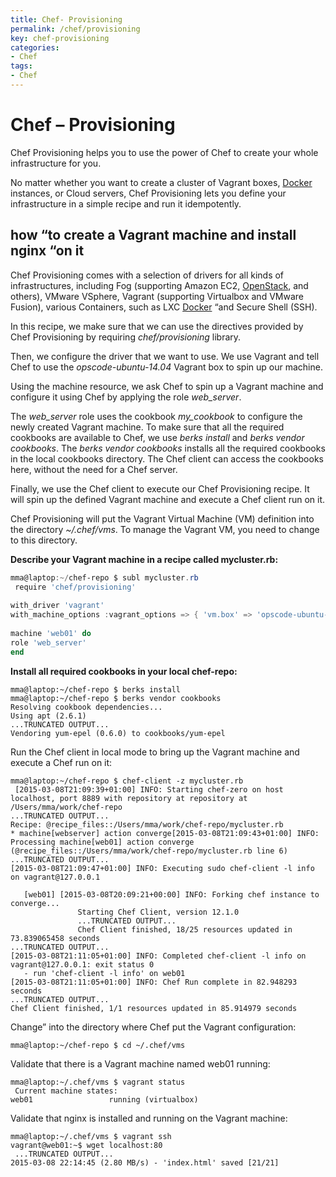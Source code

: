 ```yaml
---
title: Chef- Provisioning
permalink: /chef/provisioning
key: chef-provisioning
categories:
- Chef
tags:
- Chef
---
```



Chef – Provisioning
===================

Chef Provisioning helps you to use the power of Chef to create your whole
infrastructure for you.

No matter whether you want to create a cluster of Vagrant
boxes, [Docker](https://subscription.packtpub.com/tech/docker) instances, or
Cloud servers, Chef Provisioning lets you define your infrastructure in a simple
recipe and run it idempotently.

how “to create a Vagrant machine and install nginx “on it
---------------------------------------------------------

Chef Provisioning comes with a selection of drivers for all kinds of
infrastructures, including Fog (supporting Amazon
EC2, [OpenStack](https://subscription.packtpub.com/search?released=Available&tool=OpenStack),
and others), VMware VSphere, Vagrant (supporting Virtualbox and VMware Fusion),
various Containers, such as
LXC [Docker](https://subscription.packtpub.com/tech/docker) “and Secure Shell
(SSH).

In this recipe, we make sure that we can use the directives provided by Chef
Provisioning by requiring *chef/provisioning* library.

Then, we configure the driver that we want to use. We use Vagrant and tell Chef
to use the *opscode-ubuntu-14.04* Vagrant box to spin up our machine.

Using the machine resource, we ask Chef to spin up a Vagrant machine and
configure it using Chef by applying the role *web_server*.

The *web_server* role uses the cookbook *my_cookbook* to configure the newly
created Vagrant machine. To make sure that all the required cookbooks are
available to Chef, we use *berks install* and *berks vendor cookbooks*.
The *berks vendor cookbooks* installs all the required cookbooks in the local
cookbooks directory. The Chef client can access the cookbooks here, without the
need for a Chef server.

Finally, we use the Chef client to execute our Chef Provisioning recipe. It will
spin up the defined Vagrant machine and execute a Chef client run on it.

Chef Provisioning will put the Vagrant Virtual Machine (VM) definition into the
directory *\~/.chef/vms*. To manage the Vagrant VM, you need to change to this
directory.



**Describe your Vagrant machine in a recipe called mycluster.rb:**
```powershell
mma@laptop:~/chef-repo $ subl mycluster.rb
 require 'chef/provisioning'
 
with_driver 'vagrant'
with_machine_options :vagrant_options => { 'vm.box' => 'opscode-ubuntu-14.04' }
 
machine 'web01' do
role 'web_server'
end
```


**Install all required cookbooks in your local chef-repo:**
```
mma@laptop:~/chef-repo $ berks install
mma@laptop:~/chef-repo $ berks vendor cookbooks
Resolving cookbook dependencies...
Using apt (2.6.1)
...TRUNCATED OUTPUT...
Vendoring yum-epel (0.6.0) to cookbooks/yum-epel
```


Run the Chef client in local mode to bring up the Vagrant machine and execute a Chef run on it:
```
mma@laptop:~/chef-repo $ chef-client -z mycluster.rb
 [2015-03-08T21:09:39+01:00] INFO: Starting chef-zero on host localhost, port 8889 with repository at repository at /Users/mma/work/chef-repo
...TRUNCATED OUTPUT...
Recipe: @recipe_files::/Users/mma/work/chef-repo/mycluster.rb
* machine[webserver] action converge[2015-03-08T21:09:43+01:00] INFO: Processing machine[web01] action converge (@recipe_files::/Users/mma/work/chef-repo/mycluster.rb line 6)
...TRUNCATED OUTPUT...
[2015-03-08T21:09:47+01:00] INFO: Executing sudo chef-client -l info on vagrant@127.0.0.1
 
   [web01] [2015-03-08T20:09:21+00:00] INFO: Forking chef instance to converge...
               Starting Chef Client, version 12.1.0
               ...TRUNCATED OUTPUT...
               Chef Client finished, 18/25 resources updated in 73.839065458 seconds
...TRUNCATED OUTPUT...
[2015-03-08T21:11:05+01:00] INFO: Completed chef-client -l info on vagrant@127.0.0.1: exit status 0
   - run 'chef-client -l info' on web01
[2015-03-08T21:11:05+01:00] INFO: Chef Run complete in 82.948293 seconds
...TRUNCATED OUTPUT...
Chef Client finished, 1/1 resources updated in 85.914979 seconds
```


Change” into the directory where Chef put the Vagrant configuration:
```
mma@laptop:~/chef-repo $ cd ~/.chef/vms
```


Validate that there is a Vagrant machine named web01 running:
```
mma@laptop:~/.chef/vms $ vagrant status
 Current machine states:
web01                 running (virtualbox)
```


Validate that nginx is installed and running on the Vagrant machine:
```
mma@laptop:~/.chef/vms $ vagrant ssh
vagrant@web01:~$ wget localhost:80
 ...TRUNCATED OUTPUT...
2015-03-08 22:14:45 (2.80 MB/s) - 'index.html' saved [21/21]
```
